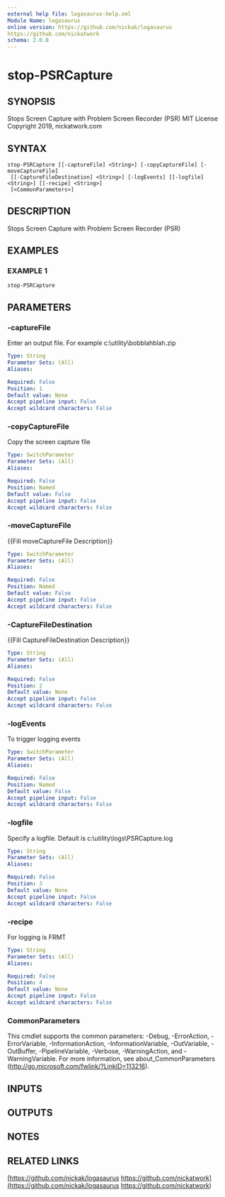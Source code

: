 ```yaml
---
external help file: logasaurus-help.xml
Module Name: logasaurus
online version: https://github.com/nickak/logasaurus
https://github.com/nickatwork
schema: 2.0.0
---
```


# stop-PSRCapture

## SYNOPSIS
Stops Screen Capture with Problem Screen Recorder (PSR)
MIT License Copyright 2019, nickatwork.com

## SYNTAX

```
stop-PSRCapture [[-captureFile] <String>] [-copyCaptureFile] [-moveCaptureFile]
 [[-CaptureFileDestination] <String>] [-logEvents] [[-logfile] <String>] [[-recipe] <String>]
 [<CommonParameters>]
```

## DESCRIPTION
Stops Screen Capture with Problem Screen Recorder (PSR)

## EXAMPLES

### EXAMPLE 1
```
stop-PSRCapture
```

## PARAMETERS

### -captureFile
Enter an output file.
For example c:\utility\bobblahblah.zip

```yaml
Type: String
Parameter Sets: (All)
Aliases:

Required: False
Position: 1
Default value: None
Accept pipeline input: False
Accept wildcard characters: False
```

### -copyCaptureFile
Copy the screen capture file

```yaml
Type: SwitchParameter
Parameter Sets: (All)
Aliases:

Required: False
Position: Named
Default value: False
Accept pipeline input: False
Accept wildcard characters: False
```

### -moveCaptureFile
{{Fill moveCaptureFile Description}}

```yaml
Type: SwitchParameter
Parameter Sets: (All)
Aliases:

Required: False
Position: Named
Default value: False
Accept pipeline input: False
Accept wildcard characters: False
```

### -CaptureFileDestination
{{Fill CaptureFileDestination Description}}

```yaml
Type: String
Parameter Sets: (All)
Aliases:

Required: False
Position: 2
Default value: None
Accept pipeline input: False
Accept wildcard characters: False
```

### -logEvents
To trigger logging events

```yaml
Type: SwitchParameter
Parameter Sets: (All)
Aliases:

Required: False
Position: Named
Default value: False
Accept pipeline input: False
Accept wildcard characters: False
```

### -logfile
Specify a logfile.
Default is c:\utility\logs\PSRCapture.log

```yaml
Type: String
Parameter Sets: (All)
Aliases:

Required: False
Position: 3
Default value: None
Accept pipeline input: False
Accept wildcard characters: False
```

### -recipe
For logging is FRMT

```yaml
Type: String
Parameter Sets: (All)
Aliases:

Required: False
Position: 4
Default value: None
Accept pipeline input: False
Accept wildcard characters: False
```

### CommonParameters
This cmdlet supports the common parameters: -Debug, -ErrorAction, -ErrorVariable, -InformationAction, -InformationVariable, -OutVariable, -OutBuffer, -PipelineVariable, -Verbose, -WarningAction, and -WarningVariable.
For more information, see about_CommonParameters (http://go.microsoft.com/fwlink/?LinkID=113216).

## INPUTS

## OUTPUTS

## NOTES

## RELATED LINKS

[https://github.com/nickak/logasaurus
https://github.com/nickatwork](https://github.com/nickak/logasaurus
https://github.com/nickatwork)

